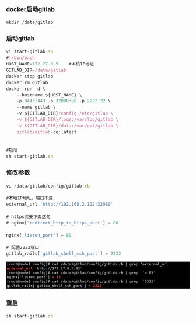 ### docker启动gitlab

```javascript
mkdir /data/gitlab
```

### 启动gitlab

```javascript
vi start-gitlab.sh
#!/bin/bash
HOST_NAME=172.27.0.5    #本机IP地址
GITLAB_DIR=/data/gitlab
docker stop gitlab
docker rm gitlab
docker run -d \
    --hostname ${HOST_NAME} \
    -p 8443:443 -p 32080:80 -p 2222:22 \
    --name gitlab \
    -v ${GITLAB_DIR}/config:/etc/gitlab \
    -v ${GITLAB_DIR}/logs:/var/log/gitlab \
    -v ${GITLAB_DIR}/data:/var/opt/gitlab \
    gitlab/gitlab-ce:latest

    
#启动
sh start-gitlab.sh
```

### 修改参数

```javascript
vi /data/gitlab/config/gitlab.rb

#本地IP地址，端口不变.
external_url 'http://192.168.2.102:32080'

# https需要下面这句
# nginx['redirect_http_to_https_port'] = 80
 
nginx['listen_port'] = 80
 
# 配置2222端口
gitlab_rails['gitlab_shell_ssh_port'] = 2222
```

![./image/1.png](./image/1.png)

### 重启

```javascript
sh start-gitlab.sh
```

